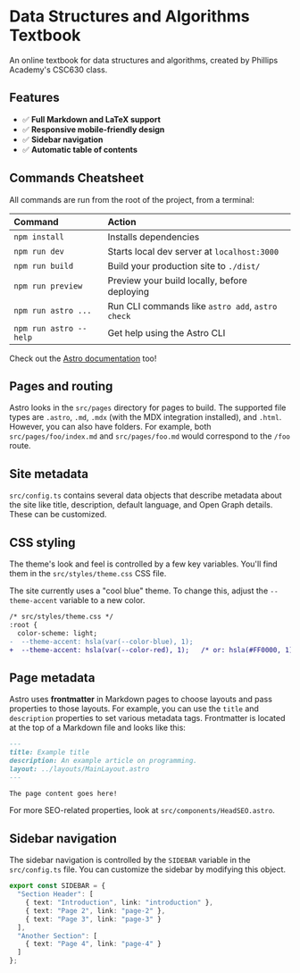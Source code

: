 # Data Structures and Algorithms Textbook

An online textbook for data structures and algorithms, created by Phillips Academy's CSC630 class.

## Features

- ✅ **Full Markdown and LaTeX support**
- ✅ **Responsive mobile-friendly design**
- ✅ **Sidebar navigation**
- ✅ **Automatic table of contents**

## Commands Cheatsheet

All commands are run from the root of the project, from a terminal:

| Command                | Action                                           |
| :--------------------- | :----------------------------------------------- |
| `npm install`          | Installs dependencies                            |
| `npm run dev`          | Starts local dev server at `localhost:3000`      |
| `npm run build`        | Build your production site to `./dist/`          |
| `npm run preview`      | Preview your build locally, before deploying     |
| `npm run astro ...`    | Run CLI commands like `astro add`, `astro check` |
| `npm run astro --help` | Get help using the Astro CLI                     |

Check out the [Astro documentation](https://docs.astro.build) too!

## Pages and routing

Astro looks in the `src/pages` directory for pages to build. The supported file types are `.astro`, `.md`, `.mdx` (with the MDX integration installed), and `.html`. However, you can also have folders. For example, both `src/pages/foo/index.md` and `src/pages/foo.md` would correspond to the `/foo` route.

## Site metadata

`src/config.ts` contains several data objects that describe metadata about the site like title, description, default language, and Open Graph details. These can be customized.

## CSS styling

The theme's look and feel is controlled by a few key variables. You'll find them in the `src/styles/theme.css` CSS file.

The site currently uses a "cool blue" theme. To change this, adjust the `--theme-accent` variable to a new color.

```diff
/* src/styles/theme.css */
:root {
  color-scheme: light;
-  --theme-accent: hsla(var(--color-blue), 1);
+  --theme-accent: hsla(var(--color-red), 1);   /* or: hsla(#FF0000, 1); */
```

## Page metadata

Astro uses **frontmatter** in Markdown pages to choose layouts and pass properties to those layouts. For example, you can use the `title` and `description` properties to set various metadata tags. Frontmatter is located at the top of a Markdown file and looks like this:

```markdown
---
title: Example title
description: An example article on programming.
layout: ../layouts/MainLayout.astro
---

The page content goes here!
```

For more SEO-related properties, look at `src/components/HeadSEO.astro`.

## Sidebar navigation

The sidebar navigation is controlled by the `SIDEBAR` variable in the `src/config.ts` file. You can customize the sidebar by modifying this object.

```ts
export const SIDEBAR = {
  "Section Header": [
    { text: "Introduction", link: "introduction" },
    { text: "Page 2", link: "page-2" },
    { text: "Page 3", link: "page-3" }
  ],
  "Another Section": [
    { text: "Page 4", link: "page-4" }
  ]
};
```